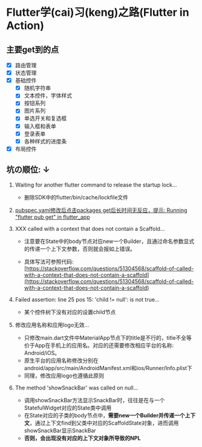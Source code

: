 # Flutter学(cai)习(keng)之路(Flutter in Action)

## 主要get到的点

- [x] 路由管理
- [x] 状态管理
- [x] 基础控件
  - [x] 随机字符串
  - [x] 文本控件，字体样式
  - [x] 按钮系列
  - [x] 图片系列
  - [x] 单选开关和复选框
  - [x] 输入框和表单
  - [x] 登录表单
  - [x] 各种样式的进度条
- [x] 布局控件

## 坑の顺位: ↓

1. Waiting for another flutter command to release the startup lock...

   - 删除SDK中的flutter/bin/cache/lockfile文件

2. [pubspec.yaml修改后点击packages get后长时间无反应，提示: Running "flutter pub get" in flutter_app](https://blog.csdn.net/unique_Even/article/details/104995111)

3. XXX called with a context that does not contain a Scaffold...

   - 注意要在State中的body节点对应new一个Builder，且通过命名参数显式的传递一个上下文参数，否则就会报如上错误。

   - 具体写法可参照代码: [https://stackoverflow.com/questions/51304568/scaffold-of-called-with-a-context-that-does-not-contain-a-scaffold](https://stackoverflow.com/questions/51304568/scaffold-of-called-with-a-context-that-does-not-contain-a-scaffold)

4. Failed assertion: line 25 pos 15: 'child != null': is not true...

   - 某个控件树下没有对应的设置child节点

5. 修改应用名称和应用logo无效...

   - 只修改main.dart文件中MaterialApp节点下的title是不行的，title不全等价于App在手机上的应用名。对应的还需要修改相应平台的名称: Android/iOS。
   - 原生平台的应用名称修改分别在android/app/src/main/AndroidManifest.xml和ios/Runner/Info.plist下
   - 同理，修改应用logo也遵循此原则

6. The method 'showSnackBar' was called on null...

   - 调用showSnackBar方法显示SnackBar时，往往是在与一个StatefulWidget对应的State类中调用
   - 在State对应的子类的body节点中，**需要new一个Builder并传递一个上下文**，通过上下文find到父类中对应的ScaffoldState对象，进而调用showSnackBar显示SnackBar
   - **否则，会出现没有对应的上下文对象所导致的NPL**
